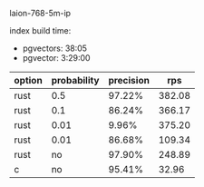 laion-768-5m-ip

index build time:
- pgvectors: 38:05
- pgvector: 3:29:00

| option | probability | precision | rps    |
| ------ | ----------- | --------- | ------ |
| rust   | 0.5         | 97.22%    | 382.08 |
| rust   | 0.1         | 86.24%    | 366.17 |
| rust   | 0.01        | 9.96%     | 375.20 |
| rust   | 0.01        | 86.68%    | 109.34 | k 1000 |
| rust   | no          | 97.90%    | 248.89 |
| c      | no          | 95.41%    | 32.96  |